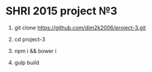 # SHRI 2015 project №3
1. git clone https://github.com/dim2k2006/project-3.git

2. cd project-3

3. npm i && bower i

4. gulp build
